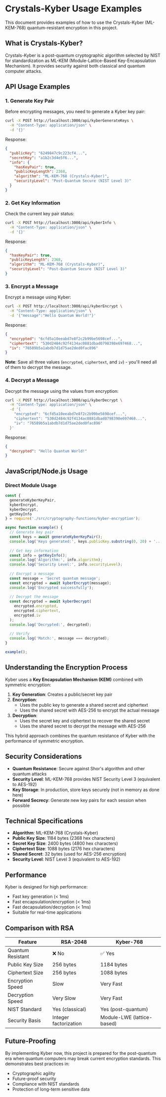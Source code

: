 # Crystals-Kyber Usage Examples

This document provides examples of how to use the Crystals-Kyber (ML-KEM-768) quantum-resistant encryption in this project.

## What is Crystals-Kyber?

Crystals-Kyber is a post-quantum cryptographic algorithm selected by NIST for standardization as ML-KEM (Module-Lattice-Based Key-Encapsulation Mechanism). It provides security against both classical and quantum computer attacks.

## API Usage Examples

### 1. Generate Key Pair

Before encrypting messages, you need to generate a Kyber key pair:

```bash
curl -X POST http://localhost:3000/api/kyberGenerateKeys \
  -H "Content-Type: application/json" \
  -d '{}'
```

Response:
```json
{
  "publicKey": "6249847c9c223cf4...",
  "secretKey": "a1b2c3d4e5f6...",
  "info": {
    "hasKeyPair": true,
    "publicKeyLength": 2368,
    "algorithm": "ML-KEM-768 (Crystals-Kyber)",
    "securityLevel": "Post-Quantum Secure (NIST Level 3)"
  }
}
```

### 2. Get Key Information

Check the current key pair status:

```bash
curl -X POST http://localhost:3000/api/kyberInfo \
  -H "Content-Type: application/json" \
  -d '{}'
```

Response:
```json
{
  "hasKeyPair": true,
  "publicKeyLength": 2368,
  "algorithm": "ML-KEM-768 (Crystals-Kyber)",
  "securityLevel": "Post-Quantum Secure (NIST Level 3)"
}
```

### 3. Encrypt a Message

Encrypt a message using Kyber:

```bash
curl -X POST http://localhost:3000/api/kyberEncrypt \
  -H "Content-Type: application/json" \
  -d '{"message":"Hello Quantum World!"}'
```

Response:
```json
{
  "encrypted": "6cfd5a10eeabd7e8f2c2b99be5698cef...",
  "ciphertext": "530d2484c92f4134ac0881dbad0798398e697468...",
  "iv": "76589b5a1abdb7d1d75ae2ded0fac896"
}
```

**Note**: Save all three values (`encrypted`, `ciphertext`, and `iv`) - you'll need all of them to decrypt the message.

### 4. Decrypt a Message

Decrypt the message using the values from encryption:

```bash
curl -X POST http://localhost:3000/api/kyberDecrypt \
  -H "Content-Type: application/json" \
  -d '{
    "encrypted": "6cfd5a10eeabd7e8f2c2b99be5698cef...",
    "ciphertext": "530d2484c92f4134ac0881dbad0798398e697468...",
    "iv": "76589b5a1abdb7d1d75ae2ded0fac896"
  }'
```

Response:
```json
{
  "decrypted": "Hello Quantum World!"
}
```

## JavaScript/Node.js Usage

### Direct Module Usage

```javascript
const { 
  generateKyberKeyPair, 
  kyberEncrypt, 
  kyberDecrypt, 
  getKeyInfo 
} = require('./src/cryptography-functions/kyber-encryption');

async function example() {
  // Generate key pair
  const keys = await generateKyberKeyPair();
  console.log('Keys generated:', keys.publicKey.substring(0, 20) + '...');
  
  // Get key information
  const info = getKeyInfo();
  console.log('Algorithm:', info.algorithm);
  console.log('Security Level:', info.securityLevel);
  
  // Encrypt a message
  const message = 'Secret quantum message';
  const encrypted = await kyberEncrypt(message);
  console.log('Encrypted successfully');
  
  // Decrypt the message
  const decrypted = await kyberDecrypt(
    encrypted.encrypted,
    encrypted.ciphertext,
    encrypted.iv
  );
  console.log('Decrypted:', decrypted);
  
  // Verify
  console.log('Match:', message === decrypted);
}

example();
```

## Understanding the Encryption Process

Kyber uses a **Key Encapsulation Mechanism (KEM)** combined with symmetric encryption:

1. **Key Generation**: Creates a public/secret key pair
2. **Encryption**: 
   - Uses the public key to generate a shared secret and ciphertext
   - Uses the shared secret with AES-256 to encrypt the actual message
3. **Decryption**:
   - Uses the secret key and ciphertext to recover the shared secret
   - Uses the shared secret to decrypt the message with AES-256

This hybrid approach combines the quantum resistance of Kyber with the performance of symmetric encryption.

## Security Considerations

- **Quantum Resistance**: Secure against Shor's algorithm and other quantum attacks
- **Security Level**: ML-KEM-768 provides NIST Security Level 3 (equivalent to AES-192)
- **Key Storage**: In production, store keys securely (not in memory as done here)
- **Forward Secrecy**: Generate new key pairs for each session when possible

## Technical Specifications

- **Algorithm**: ML-KEM-768 (Crystals-Kyber)
- **Public Key Size**: 1184 bytes (2368 hex characters)
- **Secret Key Size**: 2400 bytes (4800 hex characters)
- **Ciphertext Size**: 1088 bytes (2176 hex characters)
- **Shared Secret**: 32 bytes (used for AES-256 encryption)
- **Security Level**: NIST Level 3 (equivalent to AES-192)

## Performance

Kyber is designed for high performance:

- Fast key generation (< 1ms)
- Fast encapsulation/encryption (< 1ms)
- Fast decapsulation/decryption (< 1ms)
- Suitable for real-time applications

## Comparison with RSA

| Feature | RSA-2048 | Kyber-768 |
|---------|----------|-----------|
| Quantum Resistant | ❌ No | ✅ Yes |
| Public Key Size | 256 bytes | 1184 bytes |
| Ciphertext Size | 256 bytes | 1088 bytes |
| Encryption Speed | Slow | Very Fast |
| Decryption Speed | Very Slow | Very Fast |
| NIST Standard | Yes (classical) | Yes (post-quantum) |
| Security Basis | Integer factorization | Module-LWE (lattice-based) |

## Future-Proofing

By implementing Kyber now, this project is prepared for the post-quantum era when quantum computers may break current encryption standards. This demonstrates best practices in:

- Cryptographic agility
- Future-proof security
- Compliance with NIST standards
- Protection of long-term sensitive data
